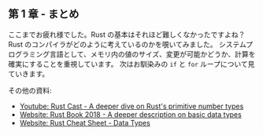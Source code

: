 ## 第 1 章 - まとめ

ここまでお疲れ様でした。Rust の基本はそれほど難しくなかったですよね？
Rust のコンパイラがどのように考えているのかを覗いてみました。
システムプログラミング言語として、メモリ内の値のサイズ、変更が可能かどうか、計算を確実にすることを重視しています。
次はお馴染みの `if` と `for` ループについて見ていきます。

その他の資料:

-   [Youtube: Rust Cast - A deeper dive on Rust\'s primitive number types](https://www.youtube.com/watch?v=n5TRBkbystY)
-   [Website: Rust Book 2018 - A deeper description on basic data types](https://doc.rust-lang.org/1.30.0/book/2018-edition/ch03-02-data-types.html)
-   [Website: Rust Cheat Sheet - Data Types](https://cheats.rs/#basic-types)

